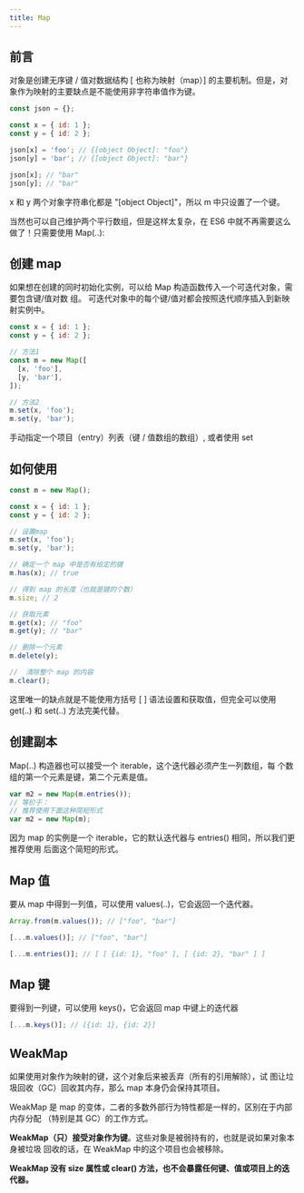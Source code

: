 ```yaml
---
title: Map
---
```


## 前言

对象是创建无序键 / 值对数据结构 [ 也称为映射（map）] 的主要机制。但是，对象作为映射的主要缺点是不能使用非字符串值作为键。

```js
const json = {};

const x = { id: 1 };
const y = { id: 2 };

json[x] = 'foo'; // {[object Object]: "foo"}
json[y] = 'bar'; // {[object Object]: "bar"}

json[x]; // "bar"
json[y]; // "bar"
```

x 和 y 两个对象字符串化都是 "[object Object]"，所以 m 中只设置了一个键。

当然也可以自己维护两个平行数组，但是这样太复杂，在 ES6 中就不再需要这么做了！只需要使用 Map(..):

## 创建 map

如果想在创建的同时初始化实例，可以给 Map 构造函数传入一个可迭代对象，需要包含键/值对数 组。
可迭代对象中的每个键/值对都会按照迭代顺序插入到新映射实例中。

```js
const x = { id: 1 };
const y = { id: 2 };

// 方法1
const m = new Map([
  [x, 'foo'],
  [y, 'bar'],
]);

// 方法2
m.set(x, 'foo');
m.set(y, 'bar');
```

手动指定一个项目（entry）列表（键 / 值数组的数组）, 或者使用 set

## 如何使用

```js
const m = new Map();

const x = { id: 1 };
const y = { id: 2 };

// 设置map
m.set(x, 'foo');
m.set(y, 'bar');

// 确定一个 map 中是否有给定的键
m.has(x); // true

// 得到 map 的长度（也就是键的个数）
m.size; // 2

// 获取元素
m.get(x); // "foo"
m.get(y); // "bar"

// 删除一个元素
m.delete(y);

//  清除整个 map 的内容
m.clear();
```

这里唯一的缺点就是不能使用方括号 [ ] 语法设置和获取值，但完全可以使用 get(..) 和
set(..) 方法完美代替。

## 创建副本

Map(..) 构造器也可以接受一个 iterable，这个迭代器必须产生一列数组，每
个数组的第一个元素是键，第二个元素是值。

```js
var m2 = new Map(m.entries());
// 等价于：
// 推荐使用下面这种简短形式
var m2 = new Map(m);
```

因为 map 的实例是一个 iterable，它的默认迭代器与 entries() 相同，所以我们更推荐使用
后面这个简短的形式。

## Map 值

要从 map 中得到一列值，可以使用 values(..)，它会返回一个迭代器。

```js
Array.from(m.values()); // ["foo", "bar"]

[...m.values()]; // ["foo", "bar"]

[...m.entries()]; // [ [ {id: 1}, "foo" ], [ {id: 2}, "bar" ] ]
```

## Map 键

要得到一列键，可以使用 keys()，它会返回 map 中键上的迭代器

```js
[...m.keys()]; // [{id: 1}, {id: 2}]
```

## WeakMap

如果使用对象作为映射的键，这个对象后来被丢弃（所有的引用解除），试
图让垃圾回收（GC）回收其内存，那么 map 本身仍会保持其项目。

WeakMap 是 map 的变体，二者的多数外部行为特性都是一样的，区别在于内部内存分配
（特别是其 GC）的工作方式。

**WeakMap（只）接受对象作为键**。这些对象是被弱持有的，也就是说如果对象本身被垃圾
回收的话，在 WeakMap 中的这个项目也会被移除。

**WeakMap 没有 size 属性或 clear() 方法，也不会暴露任何键、值或项目上的迭代器。**
